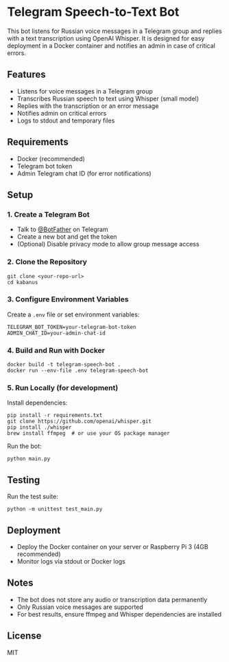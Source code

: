 # Telegram Speech-to-Text Bot

This bot listens for Russian voice messages in a Telegram group and replies with a text transcription using OpenAI Whisper. It is designed for easy deployment in a Docker container and notifies an admin in case of critical errors.

## Features
- Listens for voice messages in a Telegram group
- Transcribes Russian speech to text using Whisper (small model)
- Replies with the transcription or an error message
- Notifies admin on critical errors
- Logs to stdout and temporary files

## Requirements
- Docker (recommended)
- Telegram bot token
- Admin Telegram chat ID (for error notifications)

## Setup

### 1. Create a Telegram Bot
- Talk to [@BotFather](https://t.me/botfather) on Telegram
- Create a new bot and get the token
- (Optional) Disable privacy mode to allow group message access

### 2. Clone the Repository
```
git clone <your-repo-url>
cd kabanus
```

### 3. Configure Environment Variables
Create a `.env` file or set environment variables:
```
TELEGRAM_BOT_TOKEN=your-telegram-bot-token
ADMIN_CHAT_ID=your-admin-chat-id
```

### 4. Build and Run with Docker
```
docker build -t telegram-speech-bot .
docker run --env-file .env telegram-speech-bot
```

### 5. Run Locally (for development)
Install dependencies:
```
pip install -r requirements.txt
git clone https://github.com/openai/whisper.git
pip install ./whisper
brew install ffmpeg  # or use your OS package manager
```
Run the bot:
```
python main.py
```

## Testing
Run the test suite:
```
python -m unittest test_main.py
```

## Deployment
- Deploy the Docker container on your server or Raspberry Pi 3 (4GB recommended)
- Monitor logs via stdout or Docker logs

## Notes
- The bot does not store any audio or transcription data permanently
- Only Russian voice messages are supported
- For best results, ensure ffmpeg and Whisper dependencies are installed

## License
MIT
